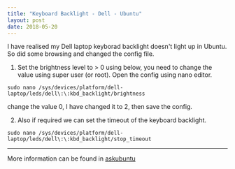 ```yaml
---
title: "Keyboard Backlight - Dell - Ubuntu"
layout: post
date: 2018-05-20
---
```




I have realised my Dell laptop keyborad backlight doesn't light up in Ubuntu. So did some browsing and changed the config file.

1. Set the brightness level to > 0 using below, you need to change the value using super user (or root). Open the config using nano editor.

```
sudo nano /sys/devices/platform/dell-laptop/leds/dell\:\:kbd_backlight/brightness

```
change the value 0, I have changed it to 2, then save the config.

2. Also if required we can set the timeout of the keyboard backlight.

```
sudo nano /sys/devices/platform/dell-laptop/leds/dell\:\:kbd_backlight/stop_timeout

```
***

More information can be found in [askubuntu](https://askubuntu.com/questions/763552/keyboard-backlight-keeps-going-on-in-ubuntu-16-04-lts)

